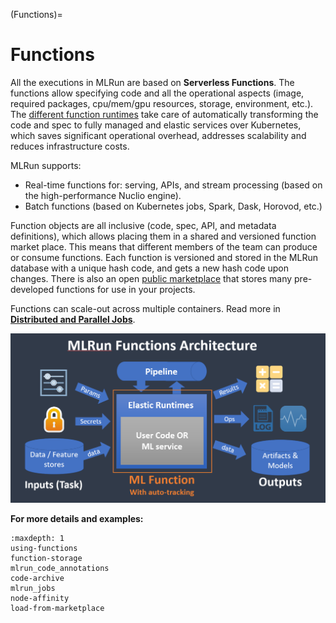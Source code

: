 (Functions)=
# Functions

All the executions in MLRun are based on **Serverless Functions**. The functions allow specifying code and 
all the operational aspects (image, required packages, cpu/mem/gpu resources, storage, environment, etc.). 
The [different function runtimes](Function_runtimes) take care of automatically transforming the code and spec to fully 
managed and elastic services over Kubernetes, which saves significant operational overhead, 
addresses scalability and reduces infrastructure costs.

MLRun supports:
- Real-time functions for: serving, APIs, and stream processing (based on the high-performance Nuclio engine). 
- Batch functions (based on Kubernetes jobs, Spark, Dask, Horovod, etc.)

Function objects are all inclusive (code, spec, API, and metadata definitions), which allows placing them 
in a shared and versioned function market place. This means that different members of the team can produce or 
consume functions. Each function is versioned and stored in the MLRun database with a unique hash code, 
and gets a new hash code upon changes.
There is also an open [public marketplace](https://www.mlrun.org/marketplace/functions/) that stores many pre-developed functions for
use in your projects. 

Functions can scale-out across multiple containers. Read more in [**Distributed and Parallel Jobs**](./distributed.md).

<img src="../_static/images/mlrun-functions.png" alt="mlrun-architecture" width="600"/><br>

**For more details and examples:**

```{toctree}
:maxdepth: 1
using-functions
function-storage
mlrun_code_annotations
code-archive
mlrun_jobs
node-affinity
load-from-marketplace
```
